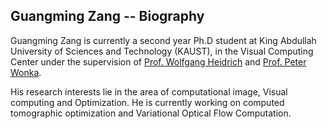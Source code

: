 ## Guangming Zang -- Biography

Guangming Zang is currently a second year Ph.D student at King Abdullah University of Sciences and Technology (KAUST), in the Visual Computing Center under the supervision of <a href="http://vccimaging.org/People/heidriw/">Prof. Wolfgang Heidrich</a> and <a href="http://peterwonka.net/">Prof. Peter Wonka</a>. 

His research interests lie in the area of computational image, Visual computing and Optimization. He is currently working on computed tomographic optimization and Variational Optical Flow Computation.


